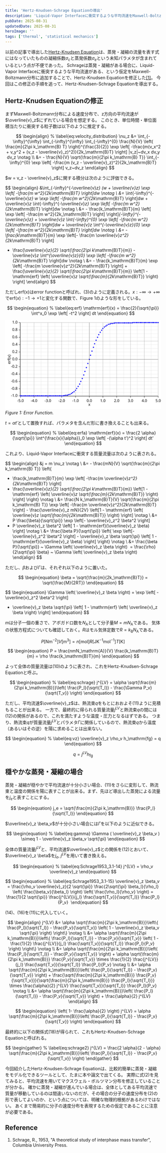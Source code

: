 ```yaml
---
title: 'Hertz-Knudsen-Schrage Equationの導出'
description: 'Liquid-Vapor Interfaceに衝突するような平均流速をMaxwell-Boltzmann分布に追加することで、Hertz-Knudsen Equationを修正することが可能です。今回は、この仮定をもとに得られる、Hertz-Knudsen-Schrage Equationを導出します。'
pubDate: 2025-08-31
updatedDate: 2025-08-31
heroImage: ''
tags: ['thermal', 'statistical mechanics']
---
```


以前の記事で導出した[Hertz-Knudsen Equation](https://thermocraft.space/ja/articles/hertz-knudsen/)は、蒸発・凝縮の流量を表す式にはなっていたものの凝縮係数$\sigma_c$と蒸発係数$\sigma_e$という未知パラメタが含まれているという点が不便であった。
Schrageは蒸発・凝縮がある場合に、Liquid-Vapor Interfaceに衝突するような平均流速がある、という仮定をMaxwell-Boltzmann分布に追加することで、Hertz-Knudsen Equationを修正した[[1]](#reference)。
今回はこの修正の手順を追って、Hertz-Knudsen-Schrage Equationを導出する。

## Hertz-Knudsen Equationの修正

まずMaxwell-Boltzmann分布による速度分布で、z方向の平均流速が$\overline{v}_z$にずれている場合を想定する。
このとき、単位時間・単位面積当たりに衝突する粒子数は以下のように推定する。

$$
\begin{align}
% \label{eq:velocity_distribution}
\nu_z &= \int_{-\infty}^{\infty} \int_{-\infty}^{\infty} \int_{-\infty}^{0}
\frac{N}{V} \left( \frac{m}{2\pi k_\mathrm{B} T} \right)^{\frac{3}{2}}
\exp \left[ -\frac{m(v_x^2 + v_y^2 + (v_z - \overline{v}_z)^2)}{2k_\mathrm{B}T} \right]
|v_z|~dv_x dv_y dv_z \notag \\
&= - \frac{N}{V} \sqrt{\frac{m}{2\pi k_\mathrm{B} T}} \int_{-\infty}^{0}
\exp \left[ -\frac{m (v_z - \overline{v}_z)^2}{2k_\mathrm{B}T} \right] v_z~dv_z
\end{align}
$$

$w = v_z - \overline{v}_z$に関する積分は次のように評価できる。

$$
\begin{align}
&\int_{-\infty}^{-\overline{v}_z} (w + \overline{v}_z)
\exp \left[ -\frac{m w^2}{2k_\mathrm{B}T} \right]dw \notag \\
&= \int_{-\infty}^{-\overline{v}_z} w
\exp \left[ -\frac{m w^2}{2k_\mathrm{B}T} \right]dw + \overline{v}_z \int_{-\infty}^{-\overline{v}_z}
\exp \left[ -\frac{m w^2}{2k_\mathrm{B}T} \right]dw \notag \\
&= - \frac{k_\mathrm{B}T}{m}
\left[ \exp \left[ -\frac{m w^2}{2k_\mathrm{B}T} \right] \right]_{-\infty}^{-\overline{v}_z} + \overline{v}_z \int_{-\infty}^{0}
\exp \left[ -\frac{m w^2}{2k_\mathrm{B}T} \right]dw + \overline{v}_z \int^{-\overline{v}_z}_{0} \exp \left[ -\frac{m w^2}{2k_\mathrm{B}T} \right]dw \notag \\
&= - \frac{k_\mathrm{B}T}{m} \exp \left[- \frac{m \overline{v}_z^2}{2k_\mathrm{B}T} \right]
+ \frac{\overline{v}_z}{2} \sqrt{\frac{2\pi k_\mathrm{B}T}{m}} - \overline{v}_z \int^{\overline{v}_z}_{0} \exp \left[ -\frac{m w^2}{2k_\mathrm{B}T} \right]dw \notag \\
&= - \frac{k_\mathrm{B}T}{m} \exp \left[ -\frac{m \overline{v}_z^2}{2k_\mathrm{B}T} \right] + \frac{\overline{v}_z}{2} \sqrt{\frac{2\pi k_\mathrm{B}T}{m}}
\left[1 - \mathrm{erf} \left( \overline{v}_z \sqrt{\frac{m}{2k_\mathrm{B}T}} \right) \right]
\end{align}
$$

ただしerf(x)はerror functionと呼ばれ、(3)のように定義される。$x: -\infty \to +\infty$で$\mathrm{erf}(x): -1 \to +1$と変化する関数で、Figure 1のような形をしている。

$$
\begin{equation}
% \label{eq:erf}
\mathrm{erf}(x) = \frac{2}{\sqrt{\pi}} \int^x_0 \exp \left[ -t^2 \right] dt
\end{equation}
$$

![hertz-knudsen-schrage-1](../figures/hertz-knudsen-schrage-1.svg)
_Figure 1: Error Function._

$t = \alpha t'$として置換すれば、パラメタを含んだ形に書き換えることも出来る。

$$
\begin{equation}
% \label{eq:erfa}
\mathrm{erf}(x) = \frac{2 \alpha}{\sqrt{\pi}} \int^{\frac{x}{\alpha}}_0 \exp \left[ -(\alpha t')^2 \right] dt'
\end{equation}
$$

これより、Liquid-Vapor Interfaceに衝突する質量流量は次のように表される。

$$
\begin{align}
&j = m \nu_z \notag \\
&= - \frac{mN}{V} \sqrt{\frac{m}{2\pi k_\mathrm{B} T}} \left\{
- \frac{k_\mathrm{B}T}{m} \exp \left[ -\frac{m \overline{v}_z^2}{2k_\mathrm{B}T} \right]
- \frac{\overline{v}_z}{2} \sqrt{\frac{2\pi k_\mathrm{B}T}{m}}
\left[1 - \mathrm{erf} \left( \overline{v}_z \sqrt{\frac{m}{2k_\mathrm{B}T}} \right) \right] \right\} \notag  \\
&= \frac{N k_\mathrm{B}T}{V}
\sqrt{\frac{m}{2\pi k_\mathrm{B} T}} \exp \left[ -\frac{m \overline{v}_z^2}{2k_\mathrm{B}T} \right] - \frac{\overline{v}_z mN}{2V}
\left[1 - \mathrm{erf} \left( \overline{v}_z \sqrt{\frac{m}{2k_\mathrm{B}T}} \right) \right] \notag  \\
&= P \frac{\beta}{\sqrt{\pi}} \exp \left[- \overline{v}_z^2 \beta^2 \right]
- P \overline{v}_z \beta^2 \left[ 1 - \mathrm{erf}(\overline{v}_z \beta) \right] \notag  \\
&= \frac{\beta P}{\sqrt{\pi}} \left\{ \exp \left[- \overline{v}_z^2 \beta^2 \right] - \overline{v}_z \beta \sqrt{\pi} \left[ 1 - \mathrm{erf}(\overline{v}_z \beta) \right] \right\} \notag \\
&= \frac{\beta P}{\sqrt{\pi}} ~ \Gamma \left( \overline{v}_z \beta \right) 
= \frac{\rho}{2\sqrt{\pi} \beta} ~ \Gamma \left( \overline{v}_z \beta \right) 
\end{align}
$$

ただし、$\beta$および$\Gamma$は、それぞれ以下のように置いた。

$$
\begin{equation}
\beta = \sqrt{\frac{m}{2k_\mathrm{B}T}} = \sqrt{\frac{M}{2RT}}
\end{equation}
$$

$$
\begin{equation}
\Gamma \left( \overline{v}_z \beta \right) = \exp \left[ - \overline{v}_z^2 \beta^2 \right]
- \overline{v}_z \beta \sqrt{\pi} \left[ 1 - \mathrm{erf} \left( \overline{v}_z \beta \right) \right]
\end{equation}
$$

$m$は分子一個の重さで、アボガドロ数を$N_\mathrm{A}$として分子量$M = m N_\mathrm{A}$である。
気体の状態方程式についても確認しておく。$R$はモル気体定数で$R = k_\mathrm{B} N_\mathrm{A}$である。

$$
\begin{equation}
P[\mathrm{N}\mathrm{m}^{-2}] V[\mathrm{m}^3] = n[\mathrm{mol}] R[\mathrm{J}\mathrm{K}^{-1}\mathrm{mol}^{-1}] T[\mathrm{K}]
\end{equation}
$$

$$
\begin{equation}
P = \frac{nmN_\mathrm{A}}{V} \frac{k_\mathrm{B}T}{m} = \rho \frac{k_\mathrm{B}T}{m}
\end{equation}
$$

よって全体の質量流量は(10)のように表され、これをHertz-Knudsen-Schrage Equationと呼ぶ。

$$
\begin{equation}
% \label{eq:schrage}
j^{LV} = \alpha \sqrt{\frac{m}{2\pi k_\mathrm{B}}}\left( \frac{P_l}{\sqrt{T_l}} - \frac{\Gamma P_v}{\sqrt{T_v}} \right)
\end{equation}
$$

ただし、平均流速$\overline{v}_z$は、熱流束$q$をもとにおおよそ(11)ように見積もることが出来る。
一方で、最終的に得られる質量流量$j^{LV}$と熱流束$q$の間には(12)の関係があるので、これを満たすような温度・圧力となるはずである。
つまり、熱流束$q$が質量流量$j^{LV}$とパラメタ$\Gamma$に関係しているので、熱流束$q$から温度（あるいはその逆）を陽に求めることは出来ない。

$$
\begin{equation}
% \label{eq:vz}
\overline{v}_z \rho_v h_\mathrm{fg} = q
\end{equation}
$$

$$
\begin{equation}
% \label{eq:qhfg}
q = j^{LV} h_\mathrm{fg}
\end{equation}
$$

## 穏やかな蒸発・凝縮の場合

蒸発・凝縮が穏やかで平均流速が十分小さい場合、(11)をさらに変形して、熱流束と温度の関係を陽に表すことが出来る。まず、先ほど導出した蒸発による流量を$j_e$と表すことにする。

$$
\begin{equation}
j_e = \sqrt{\frac{m}{2\pi k_\mathrm{B}}} \frac{P_l}{\sqrt{T_l}}
\end{equation}
$$

$\overline{v}_z \beta_v$が十分小さい場合には$\Gamma$を以下のように近似できる。

$$
\begin{equation}
% \label{eq:gamma}
\Gamma ( \overline{v}_z \beta_v ) \simeq 1 - \overline{v}_z \beta_v \sqrt{\pi}
\end{equation}
$$

全体の質量流量$j^{LV}$と、平均流速$\overline{v}_z$との関係を(12)とおいて、$\overline{v}_z \beta$を$j_e,~ j^{LV}$を用いて書き換える。

$$
\begin{equation}
% \label{eq:Schrage1953_3.1-14}
j^{LV} = \rho_v \overline{v}_z
\end{equation}
$$

$$
\begin{equation}
% \label{eq:Schrage1953_3.1-15}
\overline{v}_z \beta_v 
= \frac{\rho_v \overline{v}_z}{2 \sqrt{\pi}} \frac{2\sqrt{\pi} \beta_l}{\rho_l} \left( \frac{\beta_v}{\beta_l} \right) \left( \frac{\rho_l}{\rho_v} \right)
= \frac{1}{2 \sqrt{\pi}} \frac{j^{LV}}{j_l} \frac{\sqrt{T_v}}{\sqrt{T_l}} \frac{P_l}{P_v} 
\end{equation}
$$

(14)、(16)を(11)に代入していく。

$$
\begin{align}
j^{LV} &= \alpha \sqrt{\frac{m}{2\pi k_\mathrm{B}}}\left\{ \frac{P_l}{\sqrt{T_l}} - \frac{P_v}{\sqrt{T_v}} \left( 1 - \overline{v}_z \beta_v \sqrt{\pi} \right) \right\} \notag \\
&= \alpha \sqrt{\frac{m}{2\pi k_\mathrm{B}}}\left\{ \frac{P_l}{\sqrt{T_l}} - \frac{P_v}{\sqrt{T_v}} \left( 1 - \frac{1}{2} \frac{j^{LV}}{j_l} \frac{\sqrt{T_v}}{\sqrt{T_l}} \frac{P_l}{P_v}  \right) \right\} \notag \\
&= \alpha \sqrt{\frac{m}{2\pi k_\mathrm{B}}}\left( \frac{P_l}{\sqrt{T_l}} - \frac{P_v}{\sqrt{T_v}} \right) + \alpha \sqrt{\frac{m}{2\pi k_\mathrm{B}}} \frac{P_v}{\sqrt{T_v}} \times \frac{1}{2} \frac{j^{LV}}{j_l} \frac{\sqrt{T_v}}{\sqrt{T_l}} \frac{P_l}{P_v} \notag \\
&= \alpha \sqrt{\frac{m}{2\pi k_\mathrm{B}}}\left( \frac{P_l}{\sqrt{T_l}} - \frac{P_v}{\sqrt{T_v}} \right) + \frac{\sqrt{\frac{m}{2\pi k_\mathrm{B}}} \frac{P_v}{\sqrt{T_v}}}{\sqrt{\frac{m}{2\pi k_\mathrm{B}}} \frac{P_l}{\sqrt{T_l}}} \times \frac{\alpha}{2} j^{LV} \frac{\sqrt{T_v}}{\sqrt{T_l}} \frac{P_l}{P_v} \notag \\
&= \alpha \sqrt{\frac{m}{2\pi k_\mathrm{B}}}\left( \frac{P_l}{\sqrt{T_l}} - \frac{P_v}{\sqrt{T_v}} \right) + \frac{\alpha}{2} j^{LV}
\end{align}
$$

$$
\begin{equation}
\left( 1- \frac{\alpha}{2} \right) j^{LV} = \alpha \sqrt{\frac{m}{2\pi k_\mathrm{B}}}\left( \frac{P_l}{\sqrt{T_l}} - \frac{P_v}{\sqrt{T_v}} \right)
\end{equation}
$$

最終的に以下の関係式(18)が得られて、これもHertz-Knudsen-Schrage Equationと呼ばれる。

$$
\begin{gather}
% \label{eq:schrage2}
j^{LV} = \frac{2 \alpha}{2 - \alpha} \sqrt{\frac{m}{2\pi k_\mathrm{B}}}\left( \frac{P_l}{\sqrt{T_l}} - \frac{P_v}{\sqrt{T_v}} \right)
\end{gather}
$$

今回紹介したHertz-Knudsen-Schrage Equationは、比較的簡単に蒸発・凝縮をモデル化できるツールとして、たまに本や論文で出てくる。
実際に式(2)を見てみると、平均流速を用いてマクスウェル・ボルツマン分布を修正していることが分かる。
確かに蒸発・凝縮が進んでいる場合は、全体としてある平均流速で質量が移動しているのは間違いないのだが、その場合の分子の速度分布を(2)の形で表してよいのか、という点については、明確な物理的根拠があるわけではない。
あくまで簡易的に分子の速度分布を表現するための仮定であることに注意が必要である。

## Reference

1. Schrage, R., 1953, "A theoretical study of interphase mass transfer", Columbia University Press.
